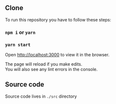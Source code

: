## Clone
To run this repository you have to follow these steps:

### `npm i` or `yarn`
### `yarn start`

Open [http://localhost:3000](http://localhost:3000) to view it in the browser.

The page will reload if you make edits.\
You will also see any lint errors in the console.

## Source code
Source code lives in `./src` directory

